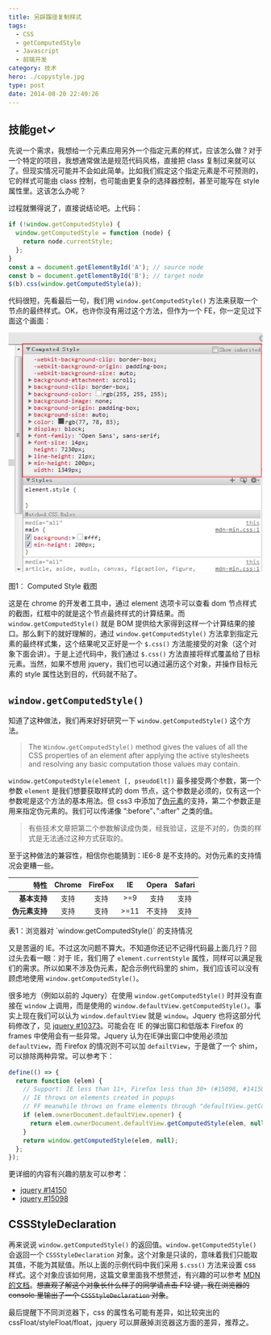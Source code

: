 ```yaml
---
title: 另辟蹊径复制样式
tags:
  - CSS
  - getComputedStyle
  - Javascript
  - 前端开发
category: 技术
hero: ./copystyle.jpg
type: post
date: 2014-08-20 22:49:26
---
```


## 技能get$\checkmark$

先说一个需求，我想给一个元素应用另外一个指定元素的样式，应该怎么做？对于一个特定的项目，我想通常做法是规范代码风格，直接把 class 复制过来就可以了。但现实情况可能并不会如此简单。比如我们假定这个指定元素是不可预测的，它的样式可能由 class 控制，也可能由更复杂的选择器控制，甚至可能写在 style 属性里。这该怎么办呢？

过程就懒得说了，直接说结论吧。上代码：

```js
if (!window.getComputedStyle) {
  window.getComputedStyle = function (node) {
    return node.currentStyle;
  };
}
const a = document.getElementById('A'); // source node
const b = document.getElementById('B'); // target node
$(b).css(window.getComputedStyle(a));
```

代码很短，先看最后一句，我们用 `window.getComputedStyle()` 方法来获取一个节点的最终样式。OK，也许你没有用过这个方法，但作为一个 FE，你一定见过下面这个画面：

![](./copystyle/computedStyle.png)

<p class="captain">图1： Computed Style 截图</p>

这是在 chrome 的开发者工具中，通过 element 选项卡可以查看 dom 节点样式的截图，红框中的就是这个节点最终样式的计算结果。而 `window.getComputedStyle()` 就是 BOM 提供给大家得到这样一个计算结果的接口。那么剩下的就好理解的，通过 `window.getComputedStyle()` 方法拿到指定元素的最终样式集，这个结果呢又正好是一个 `$.css()` 方法能接受的对象（这个对象下面会讲）。于是上述代码中，我们通过 `$.css()` 方法直接将样式覆盖给了目标元素。当然，如果不想用 jquery，我们也可以通过遍历这个对象，并操作目标元素的 style 属性达到目的，代码就不贴了。

## `window.getComputedStyle()`

知道了这种做法，我们再来好好研究一下 `window.getComputedStyle()` 这个方法。

> The `Window.getComputedStyle()` method gives the values of all the CSS properties of an element after applying the active stylesheets and resolving any basic computation those values may contain.

`window.getComputedStyle(element [, pseudoElt])` 最多接受两个参数，第一个参数 `element` 是我们想要获取样式的 dom 节点，这个参数是必须的，仅有这一个参数呢是这个方法的基本用法。但 css3 中添加了[伪元素](http://dev.w3.org/csswg/css-content/#pseudo-elements)的支持，第二个参数正是用来指定伪元素的。我们可以传递像 ”:before”、”:after” 之类的值。

> 有些技术文章把第二个参数解读成伪类，经我验证，这是不对的，伪类的样式是无法通过这种方式获取的。

至于这种做法的兼容性，相信你也能猜到：IE6-8 是不支持的。对伪元素的支持情况会更糟一些。

|           特性 | Chrome | FireFox |  IE  | Opera  | Safari |
| -------------: | :----: | :-----: | :--: | :----: | :----: |
|   **基本支持** |  支持  |  支持   | >=9  |  支持  |  支持  |
| **伪元素支持** |  支持  |  支持   | >=11 | 不支持 |  支持  |

<p class="captain">表1：浏览器对 `window.getComputedStyle()` 的支持情况</p>

又是苦逼的 IE。不过这次问题不算大。不知道你还记不记得代码最上面几行？回过头去看一眼：对于 IE，我们用了 `element.currentStyle` 属性，同样可以满足我们的需求。所以如果不涉及伪元素，配合示例代码里的 shim，我们应该可以没有顾虑地使用 `window.getComputedStyle()`。

很多地方（例如以前的 Jquery）在使用 `window.getComputedStyle()` 时并没有直接在 `window` 上调用，而是使用的 `window.defaultView.getComputedStyle()`。事实上现在我们可以认为 `window.defaultView` 就是 `window`。Jquery 也将这部分代码修改了，见 [jquery #10373](https://github.com/jquery/jquery/pull/524)。可能会在 IE 的弹出窗口和低版本 Firefox 的 frames 中使用会有一些异常。Jquery 认为在IE弹出窗口中使用必须加 `defaultView`，而 Firefox 的情况则不可以加 `defailtView`，于是做了一个 shim，可以排除两种异常。可以参考下：

```js
define(() => {
  return function (elem) {
    // Support: IE less than 11+, Firefox less than 30+ (#15098, #14150)
    // IE throws on elements created in popups
    // FF meanwhile throws on frame elements through "defaultView.getComputedStyle"
    if (elem.ownerDocument.defaultView.opener) {
      return elem.ownerDocument.defaultView.getComputedStyle(elem, null);
    }
    return window.getComputedStyle(elem, null);
  };
});
```

更详细的内容有兴趣的朋友可以参考：

- [jquery #14150](http://bugs.jquery.com/ticket/14150)
- [jquery #15098](http://bugs.jquery.com/ticket/15098)

## CSSStyleDeclaration

再来说说 `window.getComputedStyle()` 的返回值。`window.getComputedStyle()` 会返回一个 `CSSStyleDeclaration` 对象。这个对象是只读的，意味着我们只能取其值，不能为其赋值。所以上面的示例代码中我们采用 `$.css()` 方法来设置 css 样式。这个对象应该如何用，这篇文章里面我不想赘述，有兴趣的可以参考 [MDN 的文档](https://developer.mozilla.org/en-US/docs/Web/API/CSSStyleDeclaration)。<del>想直观了解这个对象长什么样子的同学请点击 F12 键，我在浏览器的 console 里输出了一个 `CSSStyleDeclaration` 对象</del>。

<script>
    if(!window.getComputedStyle){
        window.getComputedStyle = function(node){
            return node.currentStyle;
        }
    }
    console.info("CSSStyleDeclaration对象的示例：");
    console.dir(window.getComputedStyle(document.body));
</script>

最后提醒下不同浏览器下，css 的属性名可能有差异，如比较突出的 cssFloat/styleFloat/float，jquery 可以屏蔽掉浏览器这方面的差异，推荐之。
